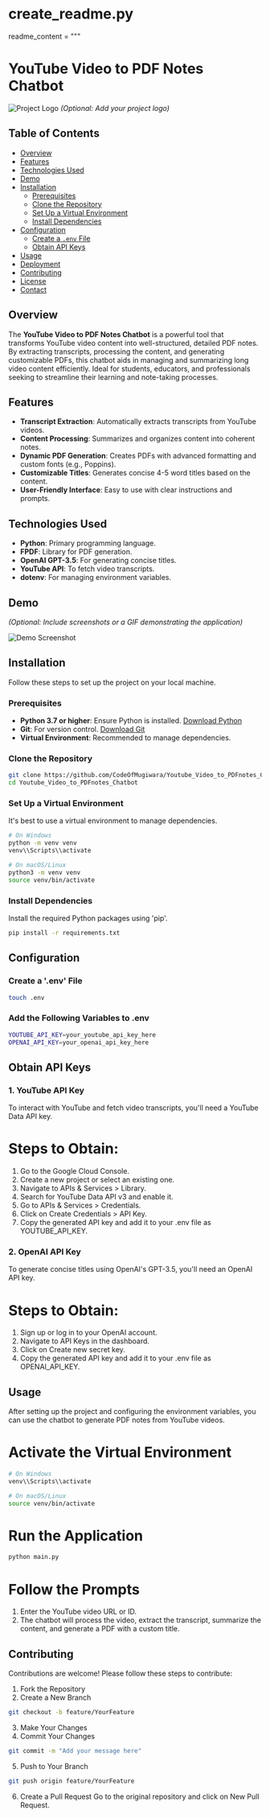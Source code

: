 # create_readme.py

readme_content = """
# YouTube Video to PDF Notes Chatbot

![Project Logo](path/to/logo.png) *(Optional: Add your project logo)*

## Table of Contents

- [Overview](#overview)
- [Features](#features)
- [Technologies Used](#technologies-used)
- [Demo](#demo)
- [Installation](#installation)
  - [Prerequisites](#prerequisites)
  - [Clone the Repository](#clone-the-repository)
  - [Set Up a Virtual Environment](#set-up-a-virtual-environment)
  - [Install Dependencies](#install-dependencies)
- [Configuration](#configuration)
  - [Create a `.env` File](#create-a-env-file)
  - [Obtain API Keys](#obtain-api-keys)
- [Usage](#usage)
- [Deployment](#deployment)
- [Contributing](#contributing)
- [License](#license)
- [Contact](#contact)

## Overview

The **YouTube Video to PDF Notes Chatbot** is a powerful tool that transforms YouTube video content into well-structured, detailed PDF notes. By extracting transcripts, processing the content, and generating customizable PDFs, this chatbot aids in managing and summarizing long video content efficiently. Ideal for students, educators, and professionals seeking to streamline their learning and note-taking processes.

## Features

- **Transcript Extraction**: Automatically extracts transcripts from YouTube videos.
- **Content Processing**: Summarizes and organizes content into coherent notes.
- **Dynamic PDF Generation**: Creates PDFs with advanced formatting and custom fonts (e.g., Poppins).
- **Customizable Titles**: Generates concise 4-5 word titles based on the content.
- **User-Friendly Interface**: Easy to use with clear instructions and prompts.

## Technologies Used

- **Python**: Primary programming language.
- **FPDF**: Library for PDF generation.
- **OpenAI GPT-3.5**: For generating concise titles.
- **YouTube API**: To fetch video transcripts.
- **dotenv**: For managing environment variables.

## Demo

*(Optional: Include screenshots or a GIF demonstrating the application)*

![Demo Screenshot](path/to/screenshot.png)

## Installation

Follow these steps to set up the project on your local machine.

### Prerequisites

- **Python 3.7 or higher**: Ensure Python is installed. [Download Python](https://www.python.org/downloads/)
- **Git**: For version control. [Download Git](https://git-scm.com/downloads)
- **Virtual Environment**: Recommended to manage dependencies.

### Clone the Repository

```bash
git clone https://github.com/CodeOfMugiwara/Youtube_Video_to_PDFnotes_Chatbot.git
cd Youtube_Video_to_PDFnotes_Chatbot
```
### Set Up a Virtual Environment
It's best to use a virtual environment to manage dependencies.

```bash
# On Windows
python -m venv venv
venv\\Scripts\\activate
```
```bash
# On macOS/Linux
python3 -m venv venv
source venv/bin/activate
```

### Install Dependencies

Install the required Python packages using 'pip'.
```bash
pip install -r requirements.txt
```

## Configuration
### Create a '.env' File

```bash
touch .env
```
### Add the Following Variables to .env

```bash
YOUTUBE_API_KEY=your_youtube_api_key_here
OPENAI_API_KEY=your_openai_api_key_here
```

## Obtain API Keys
### 1. YouTube API Key

To interact with YouTube and fetch video transcripts, you'll need a YouTube Data API key.

# Steps to Obtain:
  1. Go to the Google Cloud Console.
  2. Create a new project or select an existing one.
  3. Navigate to APIs & Services > Library.
  4. Search for YouTube Data API v3 and enable it.
  5. Go to APIs & Services > Credentials.
  6. Click on Create Credentials > API Key.
  7. Copy the generated API key and add it to your .env file as YOUTUBE_API_KEY.

### 2. OpenAI API Key
To generate concise titles using OpenAI's GPT-3.5, you'll need an OpenAI API key.

# Steps to Obtain:
  1. Sign up or log in to your OpenAI account.
  2. Navigate to API Keys in the dashboard.
  3. Click on Create new secret key.
  4. Copy the generated API key and add it to your .env file as OPENAI_API_KEY.

## Usage
After setting up the project and configuring the environment variables, you can use the chatbot to generate PDF notes from YouTube videos.

# Activate the Virtual Environment
```bash
# On Windows
venv\\Scripts\\activate
```
```bash
# On macOS/Linux
source venv/bin/activate
```

# Run the Application
```bash
python main.py
```

# Follow the Prompts
  1. Enter the YouTube video URL or ID.
  2. The chatbot will process the video, extract the transcript, summarize the content, and generate a PDF with a custom title.

## Contributing
Contributions are welcome! Please follow these steps to contribute:
  1. Fork the Repository
  2. Create a New Branch

```bash
git checkout -b feature/YourFeature
```
  3. Make Your Changes
  4. Commit Your Changes

```bash
git commit -m "Add your message here"
```
  5. Push to Your Branch

```bash
git push origin feature/YourFeature
```
  6. Create a Pull Request
       Go to the original repository and click on New Pull Request.
